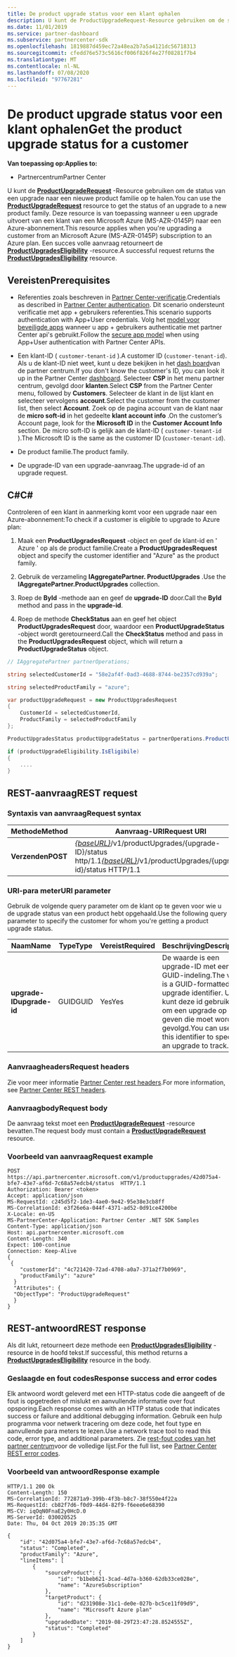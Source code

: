 ```yaml
---
title: De product upgrade status voor een klant ophalen
description: U kunt de ProductUpgradeRequest-Resource gebruiken om de status van een product upgrade voor een klant te bepalen voor een nieuwe product familie, zoals van een Microsoft Azure (MS-AZR-0145P) naar een Azure-abonnement.
ms.date: 11/01/2019
ms.service: partner-dashboard
ms.subservice: partnercenter-sdk
ms.openlocfilehash: 1819887d459ec72a48ea2b7a5a4121dc56718313
ms.sourcegitcommit: cfedd76e573c5616cf006f826f4e27f08281f7b4
ms.translationtype: MT
ms.contentlocale: nl-NL
ms.lasthandoff: 07/08/2020
ms.locfileid: "97767281"
---
```

# <a name="get-the-product-upgrade-status-for-a-customer"></a><span data-ttu-id="c5720-103">De product upgrade status voor een klant ophalen</span><span class="sxs-lookup"><span data-stu-id="c5720-103">Get the product upgrade status for a customer</span></span>

<span data-ttu-id="c5720-104">**Van toepassing op:**</span><span class="sxs-lookup"><span data-stu-id="c5720-104">**Applies to:**</span></span>

- <span data-ttu-id="c5720-105">Partnercentrum</span><span class="sxs-lookup"><span data-stu-id="c5720-105">Partner Center</span></span>

<span data-ttu-id="c5720-106">U kunt de [**ProductUpgradeRequest**](product-upgrade-resources.md#productupgraderequest) -Resource gebruiken om de status van een upgrade naar een nieuwe product familie op te halen.</span><span class="sxs-lookup"><span data-stu-id="c5720-106">You can use the [**ProductUpgradeRequest**](product-upgrade-resources.md#productupgraderequest) resource to get the status of an upgrade to a new product family.</span></span> <span data-ttu-id="c5720-107">Deze resource is van toepassing wanneer u een upgrade uitvoert van een klant van een Microsoft Azure (MS-AZR-0145P) naar een Azure-abonnement.</span><span class="sxs-lookup"><span data-stu-id="c5720-107">This resource applies when you're upgrading a customer from an Microsoft Azure (MS-AZR-0145P) subscription to an Azure plan.</span></span> <span data-ttu-id="c5720-108">Een succes volle aanvraag retourneert de [**ProductUpgradesEligibility**](product-upgrade-resources.md#productupgradeseligibility) -resource.</span><span class="sxs-lookup"><span data-stu-id="c5720-108">A successful request returns the [**ProductUpgradesEligibility**](product-upgrade-resources.md#productupgradeseligibility) resource.</span></span>

## <a name="prerequisites"></a><span data-ttu-id="c5720-109">Vereisten</span><span class="sxs-lookup"><span data-stu-id="c5720-109">Prerequisites</span></span>

- <span data-ttu-id="c5720-110">Referenties zoals beschreven in [Partner Center-verificatie](partner-center-authentication.md).</span><span class="sxs-lookup"><span data-stu-id="c5720-110">Credentials as described in [Partner Center authentication](partner-center-authentication.md).</span></span> <span data-ttu-id="c5720-111">Dit scenario ondersteunt verificatie met app + gebruikers referenties.</span><span class="sxs-lookup"><span data-stu-id="c5720-111">This scenario supports authentication with App+User credentials.</span></span> <span data-ttu-id="c5720-112">Volg het [model voor beveiligde apps](enable-secure-app-model.md) wanneer u app + gebruikers authenticatie met partner Center api's gebruikt.</span><span class="sxs-lookup"><span data-stu-id="c5720-112">Follow the [secure app model](enable-secure-app-model.md) when using App+User authentication with Partner Center APIs.</span></span>

- <span data-ttu-id="c5720-113">Een klant-ID ( `customer-tenant-id` ).</span><span class="sxs-lookup"><span data-stu-id="c5720-113">A customer ID (`customer-tenant-id`).</span></span> <span data-ttu-id="c5720-114">Als u de klant-ID niet weet, kunt u deze bekijken in het [dash board](https://partner.microsoft.com/dashboard)van de partner centrum.</span><span class="sxs-lookup"><span data-stu-id="c5720-114">If you don't know the customer's ID, you can look it up in the Partner Center [dashboard](https://partner.microsoft.com/dashboard).</span></span> <span data-ttu-id="c5720-115">Selecteer **CSP** in het menu partner centrum, gevolgd door **klanten**.</span><span class="sxs-lookup"><span data-stu-id="c5720-115">Select **CSP** from the Partner Center menu, followed by **Customers**.</span></span> <span data-ttu-id="c5720-116">Selecteer de klant in de lijst klant en selecteer vervolgens **account**.</span><span class="sxs-lookup"><span data-stu-id="c5720-116">Select the customer from the customer list, then select **Account**.</span></span> <span data-ttu-id="c5720-117">Zoek op de pagina account van de klant naar de **micro soft-id** in het gedeelte **klant account info** .</span><span class="sxs-lookup"><span data-stu-id="c5720-117">On the customer’s Account page, look for the **Microsoft ID** in the **Customer Account Info** section.</span></span> <span data-ttu-id="c5720-118">De micro soft-ID is gelijk aan de klant-ID ( `customer-tenant-id` ).</span><span class="sxs-lookup"><span data-stu-id="c5720-118">The Microsoft ID is the same as the customer ID  (`customer-tenant-id`).</span></span>

- <span data-ttu-id="c5720-119">De product familie.</span><span class="sxs-lookup"><span data-stu-id="c5720-119">The product family.</span></span>

- <span data-ttu-id="c5720-120">De upgrade-ID van een upgrade-aanvraag.</span><span class="sxs-lookup"><span data-stu-id="c5720-120">The upgrade-id of an upgrade request.</span></span>

## <a name="c"></a><span data-ttu-id="c5720-121">C\#</span><span class="sxs-lookup"><span data-stu-id="c5720-121">C\#</span></span>

<span data-ttu-id="c5720-122">Controleren of een klant in aanmerking komt voor een upgrade naar een Azure-abonnement:</span><span class="sxs-lookup"><span data-stu-id="c5720-122">To check if a customer is eligible to upgrade to Azure plan:</span></span>

1. <span data-ttu-id="c5720-123">Maak een **ProductUpgradesRequest** -object en geef de klant-id en ' Azure ' op als de product familie.</span><span class="sxs-lookup"><span data-stu-id="c5720-123">Create a **ProductUpgradesRequest** object and specify the customer identifier and "Azure" as the product family.</span></span>

2. <span data-ttu-id="c5720-124">Gebruik de verzameling **IAggregatePartner. ProductUpgrades** .</span><span class="sxs-lookup"><span data-stu-id="c5720-124">Use the **IAggregatePartner.ProductUpgrades** collection.</span></span>

3. <span data-ttu-id="c5720-125">Roep de **ById** -methode aan en geef de **upgrade-ID** door.</span><span class="sxs-lookup"><span data-stu-id="c5720-125">Call the **ById** method and pass in the **upgrade-id**.</span></span>

4. <span data-ttu-id="c5720-126">Roep de methode **CheckStatus** aan en geef het object **ProductUpgradesRequest** door, waardoor een **ProductUpgradeStatus** -object wordt geretourneerd.</span><span class="sxs-lookup"><span data-stu-id="c5720-126">Call the **CheckStatus** method and pass in the **ProductUpgradesRequest** object, which will return a **ProductUpgradeStatus** object.</span></span>

```csharp
// IAggregatePartner partnerOperations;

string selectedCustomerId = "58e2af4f-0ad3-4688-8744-be2357cd939a";

string selectedProductFamily = "azure";

var productUpgradeRequest = new ProductUpgradesRequest
{
    CustomerId = selectedCustomerId,
    ProductFamily = selectedProductFamily
};

ProductUpgradesStatus productUpgradeStatus = partnerOperations.ProductUpgrades.ById(selectedUpgradeId).CheckStatus(productUpgradeRequest);

if (productUpgradeEligibility.IsEligibile)
{
    ....
}

```

## <a name="rest-request"></a><span data-ttu-id="c5720-127">REST-aanvraag</span><span class="sxs-lookup"><span data-stu-id="c5720-127">REST request</span></span>

### <a name="request-syntax"></a><span data-ttu-id="c5720-128">Syntaxis van aanvraag</span><span class="sxs-lookup"><span data-stu-id="c5720-128">Request syntax</span></span>

| <span data-ttu-id="c5720-129">Methode</span><span class="sxs-lookup"><span data-stu-id="c5720-129">Method</span></span>   | <span data-ttu-id="c5720-130">Aanvraag-URI</span><span class="sxs-lookup"><span data-stu-id="c5720-130">Request URI</span></span> |
|----------|-----------------------------------------------------------------------------------------------|
| <span data-ttu-id="c5720-131">**Verzenden**</span><span class="sxs-lookup"><span data-stu-id="c5720-131">**POST**</span></span> | <span data-ttu-id="c5720-132">[*{baseURL}*](partner-center-rest-urls.md)/v1/productUpgrades/{upgrade-ID}/status http/1.1</span><span class="sxs-lookup"><span data-stu-id="c5720-132">[*{baseURL}*](partner-center-rest-urls.md)/v1/productUpgrades/{upgrade-id}/status HTTP/1.1</span></span> |

### <a name="uri-parameter"></a><span data-ttu-id="c5720-133">URI-para meter</span><span class="sxs-lookup"><span data-stu-id="c5720-133">URI parameter</span></span>

<span data-ttu-id="c5720-134">Gebruik de volgende query parameter om de klant op te geven voor wie u de upgrade status van een product hebt opgehaald.</span><span class="sxs-lookup"><span data-stu-id="c5720-134">Use the following query parameter to specify the customer for whom you're getting a product upgrade status.</span></span>

| <span data-ttu-id="c5720-135">Naam</span><span class="sxs-lookup"><span data-stu-id="c5720-135">Name</span></span>               | <span data-ttu-id="c5720-136">Type</span><span class="sxs-lookup"><span data-stu-id="c5720-136">Type</span></span> | <span data-ttu-id="c5720-137">Vereist</span><span class="sxs-lookup"><span data-stu-id="c5720-137">Required</span></span> | <span data-ttu-id="c5720-138">Beschrijving</span><span class="sxs-lookup"><span data-stu-id="c5720-138">Description</span></span>                                                                                 |
|--------------------|------|----------|---------------------------------------------------------------------------------------------|
| <span data-ttu-id="c5720-139">**upgrade-ID**</span><span class="sxs-lookup"><span data-stu-id="c5720-139">**upgrade-id**</span></span> | <span data-ttu-id="c5720-140">GUID</span><span class="sxs-lookup"><span data-stu-id="c5720-140">GUID</span></span> | <span data-ttu-id="c5720-141">Yes</span><span class="sxs-lookup"><span data-stu-id="c5720-141">Yes</span></span> | <span data-ttu-id="c5720-142">De waarde is een upgrade-ID met een GUID-indeling.</span><span class="sxs-lookup"><span data-stu-id="c5720-142">The value is a GUID-formatted upgrade identifier.</span></span> <span data-ttu-id="c5720-143">U kunt deze id gebruiken om een upgrade op te geven die moet worden gevolgd.</span><span class="sxs-lookup"><span data-stu-id="c5720-143">You can use this identifier to specify an upgrade to track.</span></span> |

### <a name="request-headers"></a><span data-ttu-id="c5720-144">Aanvraagheaders</span><span class="sxs-lookup"><span data-stu-id="c5720-144">Request headers</span></span>

<span data-ttu-id="c5720-145">Zie voor meer informatie [Partner Center rest headers](headers.md).</span><span class="sxs-lookup"><span data-stu-id="c5720-145">For more information, see [Partner Center REST headers](headers.md).</span></span>

### <a name="request-body"></a><span data-ttu-id="c5720-146">Aanvraagbody</span><span class="sxs-lookup"><span data-stu-id="c5720-146">Request body</span></span>

<span data-ttu-id="c5720-147">De aanvraag tekst moet een [**ProductUpgradeRequest**](product-upgrade-resources.md#productupgraderequest) -resource bevatten.</span><span class="sxs-lookup"><span data-stu-id="c5720-147">The request body must contain a [**ProductUpgradeRequest**](product-upgrade-resources.md#productupgraderequest) resource.</span></span>

### <a name="request-example"></a><span data-ttu-id="c5720-148">Voorbeeld van aanvraag</span><span class="sxs-lookup"><span data-stu-id="c5720-148">Request example</span></span>

```http
POST https://api.partnercenter.microsoft.com/v1/productupgrades/42d075a4-bfe7-43e7-af6d-7c68a57edcb4/status  HTTP/1.1
Authorization: Bearer <token>
Accept: application/json
MS-RequestId: c245d5f2-1de3-4ae0-9e42-95e38e3cb8ff
MS-CorrelationId: e3f26e6a-044f-4371-ad52-0d91ce4200be
X-Locale: en-US
MS-PartnerCenter-Application: Partner Center .NET SDK Samples
Content-Type: application/json
Host: api.partnercenter.microsoft.com
Content-Length: 340
Expect: 100-continue
Connection: Keep-Alive
{
 {
    "customerId": "4c721420-72ad-4708-a0a7-371a2f7b0969",
    "productFamily": "azure"
  }
  "Attributes": {
  "ObjectType": "ProductUpgradeRequest"
  }
}
```

## <a name="rest-response"></a><span data-ttu-id="c5720-149">REST-antwoord</span><span class="sxs-lookup"><span data-stu-id="c5720-149">REST response</span></span>

<span data-ttu-id="c5720-150">Als dit lukt, retourneert deze methode een [**ProductUpgradesEligibility**](product-upgrade-resources.md#productupgradeseligibility) -resource in de hoofd tekst.</span><span class="sxs-lookup"><span data-stu-id="c5720-150">If successful, this method returns a [**ProductUpgradesEligibility**](product-upgrade-resources.md#productupgradeseligibility) resource in the body.</span></span>

### <a name="response-success-and-error-codes"></a><span data-ttu-id="c5720-151">Geslaagde en fout codes</span><span class="sxs-lookup"><span data-stu-id="c5720-151">Response success and error codes</span></span>

<span data-ttu-id="c5720-152">Elk antwoord wordt geleverd met een HTTP-status code die aangeeft of de fout is opgetreden of mislukt en aanvullende informatie over fout opsporing.</span><span class="sxs-lookup"><span data-stu-id="c5720-152">Each response comes with an HTTP status code that indicates success or failure and additional debugging information.</span></span> <span data-ttu-id="c5720-153">Gebruik een hulp programma voor netwerk tracering om deze code, het fout type en aanvullende para meters te lezen.</span><span class="sxs-lookup"><span data-stu-id="c5720-153">Use a network trace tool to read this code, error type, and additional parameters.</span></span> <span data-ttu-id="c5720-154">Zie [rest-fout codes van het partner centrum](error-codes.md)voor de volledige lijst.</span><span class="sxs-lookup"><span data-stu-id="c5720-154">For the full list, see [Partner Center REST error codes](error-codes.md).</span></span>

### <a name="response-example"></a><span data-ttu-id="c5720-155">Voorbeeld van antwoord</span><span class="sxs-lookup"><span data-stu-id="c5720-155">Response example</span></span>

```http
HTTP/1.1 200 Ok
Content-Length: 150
MS-CorrelationId: 772871a9-399b-4f3b-b8c7-38f550e4f22a
MS-RequestId: cb82f7d6-f0d9-44d4-82f9-f6eee6e68390
MS-CV: iqOqN0FnaE2y0HcD.0
MS-ServerId: 030020525
Date: Thu, 04 Oct 2019 20:35:35 GMT

{
    "id": "42d075a4-bfe7-43e7-af6d-7c68a57edcb4",
    "status": "Completed",
    "productFamily": "Azure",
    "lineItems": [
        {
            "sourceProduct": {
                "id": "b1beb621-3cad-4d7a-b360-62db33ce028e",
                "name": "AzureSubscription"
            },
            "targetProduct": {
                "id": "d231908e-31c1-de0e-027b-bc5ce11f09d9",
                "name": "Microsoft Azure plan"
            },
            "upgradedDate": "2019-08-29T23:47:28.8524555Z",
            "status": "Completed"
        }
    ]
}

```
